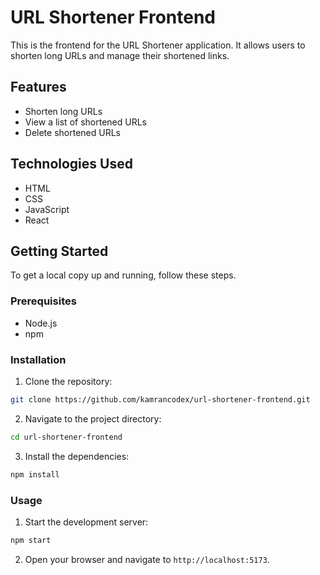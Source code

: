 # URL Shortener Frontend

This is the frontend for the URL Shortener application. It allows users to shorten long URLs and manage their shortened links.

## Features

- Shorten long URLs
- View a list of shortened URLs
- Delete shortened URLs

## Technologies Used

- HTML
- CSS
- JavaScript
- React

## Getting Started

To get a local copy up and running, follow these steps.

### Prerequisites

- Node.js
- npm

### Installation

1. Clone the repository:

```sh
git clone https://github.com/kamrancodex/url-shortener-frontend.git
```

2. Navigate to the project directory:

```sh
cd url-shortener-frontend
```

3. Install the dependencies:

```sh
npm install
```

### Usage

1. Start the development server:

```sh
npm start
```

2. Open your browser and navigate to `http://localhost:5173`.

